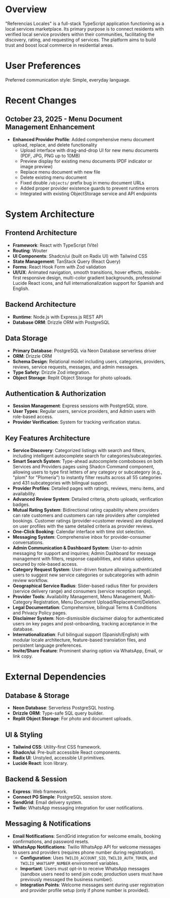 # Overview

"Referencias Locales" is a full-stack TypeScript application functioning as a local services marketplace. Its primary purpose is to connect residents with verified local service providers within their communities, facilitating the discovery, rating, and requesting of services. The platform aims to build trust and boost local commerce in residential areas.

# User Preferences

Preferred communication style: Simple, everyday language.

# Recent Changes

## October 23, 2025 - Menu Document Management Enhancement
- **Enhanced Provider Profile**: Added comprehensive menu document upload, replace, and delete functionality
  - Upload interface with drag-and-drop UI for new menu documents (PDF, JPG, PNG up to 10MB)
  - Preview display for existing menu documents (PDF indicator or image preview)
  - Replace menu document with new file
  - Delete existing menu document
  - Fixed double `/objects/` prefix bug in menu document URLs
  - Added proper provider existence guards to prevent runtime errors
  - Integrated with existing ObjectStorage service and API endpoints

# System Architecture

## Frontend Architecture
- **Framework**: React with TypeScript (Vite)
- **Routing**: Wouter
- **UI Components**: Shadcn/ui (built on Radix UI) with Tailwind CSS
- **State Management**: TanStack Query (React Query)
- **Forms**: React Hook Form with Zod validation
- **UI/UX**: Animated navigation, smooth transitions, hover effects, mobile-first responsive design, multi-color gradient backgrounds, professional Lucide React icons, and full internationalization support for Spanish and English.

## Backend Architecture
- **Runtime**: Node.js with Express.js REST API
- **Database ORM**: Drizzle ORM with PostgreSQL

## Data Storage
- **Primary Database**: PostgreSQL via Neon Database serverless driver
- **ORM**: Drizzle ORM
- **Schema Design**: Relational model including users, categories, providers, reviews, service requests, messages, and admin messages.
- **Type Safety**: Drizzle Zod integration.
- **Object Storage**: Replit Object Storage for photo uploads.

## Authentication & Authorization
- **Session Management**: Express sessions with PostgreSQL store.
- **User Types**: Regular users, service providers, and Admin users with role-based access.
- **Provider Verification**: System for tracking verification status.

## Key Features Architecture
- **Service Discovery**: Categorized listings with search and filters, including intelligent autocomplete search for categories/subcategories.
- **Smart Search System**: Type-ahead autocomplete comboboxes on both Services and Providers pages using Shadcn Command component, allowing users to type first letters of any category or subcategory (e.g., "plom" for "Plomería") to instantly filter results across all 55 categories and 431 subcategories with bilingual support.
- **Provider Profiles**: Detailed pages with ratings, reviews, menu items, and availability.
- **Advanced Review System**: Detailed criteria, photo uploads, verification badges.
- **Mutual Rating System**: Bidirectional rating capability where providers can rate customers and customers can rate providers after completed bookings. Customer ratings (provider→customer reviews) are displayed on user profiles with the same detailed criteria as provider reviews.
- **One-Click Booking**: Calendar interface with time slot selection.
- **Messaging System**: Comprehensive inbox for provider-consumer conversations.
- **Admin Communication & Dashboard System**: User-to-admin messaging for support and inquiries; Admin Dashboard for message management with filters, response capabilities, and status updates, secured by role-based access.
- **Category Request System**: User-driven feature allowing authenticated users to suggest new service categories or subcategories with admin review workflow.
- **Geographical Service Radius**: Slider-based radius filter for providers (service delivery range) and consumers (service reception range).
- **Provider Tools**: Availability Management, Menu Management, Multi-Category Registration, Menu Document Upload/Replacement/Deletion.
- **Legal Documentation**: Comprehensive, bilingual Terms & Conditions and Privacy Policy pages.
- **Disclaimer System**: Non-dismissible disclaimer dialog for authenticated users on key pages and post-onboarding, tracking acceptance in the database.
- **Internationalization**: Full bilingual support (Spanish/English) with modular locale architecture, feature-based translation files, and persistent language preferences.
- **Invite/Share Feature**: Prominent sharing option via WhatsApp, Email, or link copy.

# External Dependencies

## Database & Storage
- **Neon Database**: Serverless PostgreSQL hosting.
- **Drizzle ORM**: Type-safe SQL query builder.
- **Replit Object Storage**: For photo and document uploads.

## UI & Styling
- **Tailwind CSS**: Utility-first CSS framework.
- **Shadcn/ui**: Pre-built accessible React components.
- **Radix UI**: Unstyled, accessible UI primitives.
- **Lucide React**: Icon library.

## Backend & Session
- **Express**: Web framework.
- **Connect PG Simple**: PostgreSQL session store.
- **SendGrid**: Email delivery system.
- **Twilio**: WhatsApp messaging integration for user notifications.

## Messaging & Notifications
- **Email Notifications**: SendGrid integration for welcome emails, booking confirmations, and password resets.
- **WhatsApp Notifications**: Twilio WhatsApp API for welcome messages to users and providers (requires phone number during registration).
  - **Configuration**: Uses `TWILIO_ACCOUNT_SID`, `TWILIO_AUTH_TOKEN`, and `TWILIO_WHATSAPP_NUMBER` environment variables.
  - **Important**: Users must opt-in to receive WhatsApp messages (sandbox users need to send join code; production users must have previously messaged the business number).
  - **Integration Points**: Welcome messages sent during user registration and provider profile setup (only if phone number is provided).